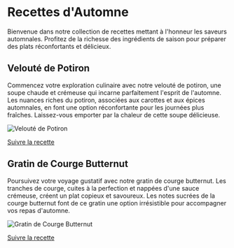 # Recettes d'Automne

Bienvenue dans notre collection de recettes mettant à l'honneur les saveurs automnales. Profitez de la richesse des ingrédients de saison pour préparer des plats réconfortants et délicieux.

## Velouté de Potiron

Commencez votre exploration culinaire avec notre velouté de potiron, une soupe chaude et crémeuse qui incarne parfaitement l'esprit de l'automne. Les nuances riches du potiron, associées aux carottes et aux épices automnales, en font une option réconfortante pour les journées plus fraîches. Laissez-vous emporter par la chaleur de cette soupe délicieuse.

![Velouté de Potiron](/recipes/veloute-potiron.jpeg)

[Suivre la recette](recettes/veloute-potiron)

## Gratin de Courge Butternut

Poursuivez votre voyage gustatif avec notre gratin de courge butternut. Les tranches de courge, cuites à la perfection et nappées d'une sauce crémeuse, créent un plat copieux et savoureux. Les notes sucrées de la courge butternut font de ce gratin une option irrésistible pour accompagner vos repas d'automne.

![Gratin de Courge Butternut](/recipes/gratin-courge-butternut.jpeg)

[Suivre la recette](recettes/gratin-courge-butternut)